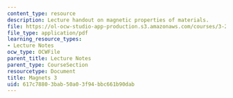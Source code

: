 ```yaml
---
content_type: resource
description: Lecture handout on magnetic properties of materials.
file: https://ol-ocw-studio-app-production.s3.amazonaws.com/courses/3-23-electrical-optical-and-magnetic-properties-of-materials-fall-2007/617c78803bab50a03f94bbc661b90dab_magnets3.pdf
file_type: application/pdf
learning_resource_types:
- Lecture Notes
ocw_type: OCWFile
parent_title: Lecture Notes
parent_type: CourseSection
resourcetype: Document
title: Magnets 3
uid: 617c7880-3bab-50a0-3f94-bbc661b90dab
---
```

